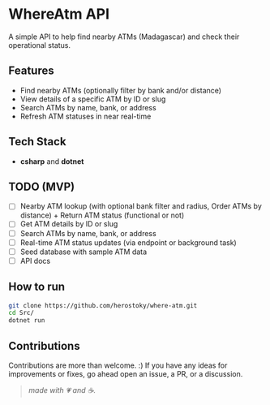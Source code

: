 # WhereAtm API

A simple API to help find nearby ATMs (Madagascar) and check their operational status.

## Features

- Find nearby ATMs (optionally filter by bank and/or distance)
- View details of a specific ATM by ID or slug
- Search ATMs by name, bank, or address
- Refresh ATM statuses in near real-time

## Tech Stack

- **csharp** and **dotnet**

## TODO (MVP)

- [ ] Nearby ATM lookup (with optional bank filter and radius, Order ATMs by distance) + Return ATM status (functional or not)
- [ ] Get ATM details by ID or slug
- [ ] Search ATMs by name, bank, or address
- [ ] Real-time ATM status updates (via endpoint or background task)
- [ ] Seed database with sample ATM data
- [ ] API docs

## How to run

```bash
git clone https://github.com/herostoky/where-atm.git
cd Src/
dotnet run
```

## Contributions

Contributions are more than welcome. :) 
If you have any ideas for improvements or fixes, go ahead open an issue, a PR, or a discussion.



> *made with 💗 and ☕.*